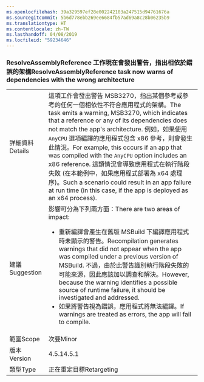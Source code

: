 ```yaml
---
ms.openlocfilehash: 39a329597ef28e002242103a247515d94761676a
ms.sourcegitcommit: 5b6d778ebb269ee6684fb57ad69a8c28b06235b9
ms.translationtype: HT
ms.contentlocale: zh-TW
ms.lasthandoff: 04/08/2019
ms.locfileid: "59234646"
---
```

### <a name="resolveassemblyreference-task-now-warns-of-dependencies-with-the-wrong-architecture"></a><span data-ttu-id="5ceae-101">ResolveAssemblyReference 工作現在會發出警告，指出相依於錯誤的架構</span><span class="sxs-lookup"><span data-stu-id="5ceae-101">ResolveAssemblyReference task now warns of dependencies with the wrong architecture</span></span>

|   |   |
|---|---|
|<span data-ttu-id="5ceae-102">詳細資料</span><span class="sxs-lookup"><span data-stu-id="5ceae-102">Details</span></span>|<span data-ttu-id="5ceae-103">這項工作會發出警告 MSB3270，指出某個參考或參考的任何一個相依性不符合應用程式的架構。</span><span class="sxs-lookup"><span data-stu-id="5ceae-103">The task emits a warning, MSB3270, which indicates that a reference or any of its dependencies does not match the app's architecture.</span></span> <span data-ttu-id="5ceae-104">例如，如果使用 <code>AnyCPU</code> 選項編譯的應用程式包含 x86 參考，則會發生此情況。</span><span class="sxs-lookup"><span data-stu-id="5ceae-104">For example, this occurs if an app that was compiled with the <code>AnyCPU</code> option includes an x86 reference.</span></span> <span data-ttu-id="5ceae-105">這類情況會導致應用程式在執行階段失敗 (在本範例中，如果應用程式部署為 x64 處理序)。</span><span class="sxs-lookup"><span data-stu-id="5ceae-105">Such a scenario could result in an app failure at run time (in this case, if the app is deployed as an x64 process).</span></span>|
|<span data-ttu-id="5ceae-106">建議</span><span class="sxs-lookup"><span data-stu-id="5ceae-106">Suggestion</span></span>|<span data-ttu-id="5ceae-107">影響可分為下列兩方面：</span><span class="sxs-lookup"><span data-stu-id="5ceae-107">There are two areas of impact:</span></span><ul><li><span data-ttu-id="5ceae-108">重新編譯會產生在舊版 MSBuild 下編譯應用程式時未顯示的警告。</span><span class="sxs-lookup"><span data-stu-id="5ceae-108">Recompilation generates warnings that did not appear when the app was compiled under a previous version of MSBuild.</span></span> <span data-ttu-id="5ceae-109">不過，由於此警告識別執行階段失敗的可能來源，因此應該加以調查和解決。</span><span class="sxs-lookup"><span data-stu-id="5ceae-109">However, because the warning identifies a possible source of runtime failure, it should be investigated and addressed.</span></span></li><li><span data-ttu-id="5ceae-110">如果將警告視為錯誤，應用程式將無法編譯。</span><span class="sxs-lookup"><span data-stu-id="5ceae-110">If warnings are treated as errors, the app will fail to compile.</span></span></li></ul>|
|<span data-ttu-id="5ceae-111">範圍</span><span class="sxs-lookup"><span data-stu-id="5ceae-111">Scope</span></span>|<span data-ttu-id="5ceae-112">次要</span><span class="sxs-lookup"><span data-stu-id="5ceae-112">Minor</span></span>|
|<span data-ttu-id="5ceae-113">版本</span><span class="sxs-lookup"><span data-stu-id="5ceae-113">Version</span></span>|<span data-ttu-id="5ceae-114">4.5.1</span><span class="sxs-lookup"><span data-stu-id="5ceae-114">4.5.1</span></span>|
|<span data-ttu-id="5ceae-115">類型</span><span class="sxs-lookup"><span data-stu-id="5ceae-115">Type</span></span>|<span data-ttu-id="5ceae-116">正在重定目標</span><span class="sxs-lookup"><span data-stu-id="5ceae-116">Retargeting</span></span>|
